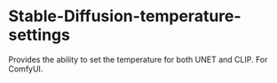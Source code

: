 # Stable-Diffusion-temperature-settings
Provides the ability to set the temperature for both UNET and CLIP. For ComfyUI.
